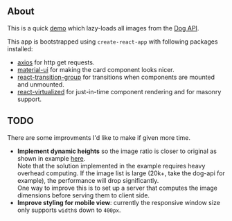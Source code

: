 ## About

This is a quick [demo](https://davidwwu.github.io/dog-breed-masonry/) which lazy-loads all images from the [Dog API](https://dog.ceo/dog-api/).

This app is bootstrapped using `create-react-app` with following packages installed:

* [axios](https://github.com/axios/axios) for http get requests.
* [material-ui](https://github.com/mui-org/material-ui) for making the card component looks nicer.
* [react-transition-group](https://github.com/reactjs/react-transition-group) for transitions when components are mounted and unmounted.
* [react-virtualized](https://github.com/bvaughn/react-virtualized) for just-in-time component rendering and for masonry support.

## TODO

There are some improvments I'd like to make if given more time.

* **Implement dynamic heights** so the image ratio is closer to original as shown in example [here](https://codesandbox.io/s/xj807vkjpq).  
  Note that the solution implemented in the example requires heavy overhead computing. If the image list is large (20k+, take the dog-api for example), the performance will drop significantly.  
  One way to improve this is to set up a server that computes the image dimensions before serving them to client side.
* **Improve styling for mobile view**: currently the responsive window size only supports `width`s down to `400px`.
